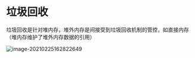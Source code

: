 # 垃圾回收

垃圾回收是针对堆内存，堆外内存是间接受到垃圾回收机制的管控，如直接内存（堆内存维护了堆外内存数据的引用）

![image-20210225162822649](https://tva1.sinaimg.cn/large/008eGmZEly1gnzv0uja1lj30pg052ju6.jpg)